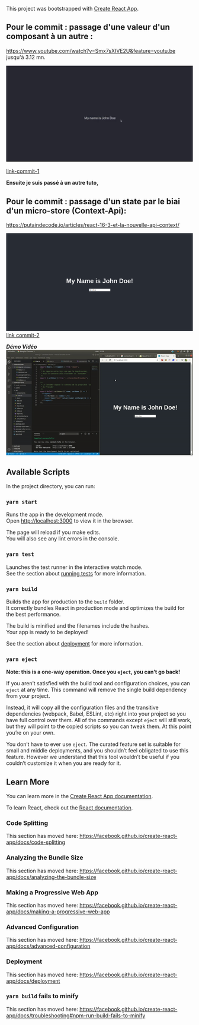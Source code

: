 This project was bootstrapped with [Create React App](https://github.com/facebook/create-react-app).



## Pour le commit : passage d'une valeur d'un composant à un autre :
https://www.youtube.com/watch?v=Smx7sXIVE2U&feature=youtu.be
jusqu'à 3.12 mn.

![demo-1](passage-value-un-composant-a-autre.png)

[link-commit-1](https://github.com/rodolphe37/context-api-tuto/commit/ada2e4f6efe11550296fad1e5576497f1da8d70f)

**Ensuite je suis passé à un autre tuto,**
## Pour le commit : passage d'un state par le biai d'un micro-store (Context-Api):
https://putaindecode.io/articles/react-16-3-et-la-nouvelle-api-context/

![demo-2](passage-state-avec-micro-store.png)
[link commit-2](https://github.com/rodolphe37/context-api-tuto/commit/70e0c40371c529b970c58bb7f08259cd9960cee2)


***Démo Vidéo***
![demoGif](passage-state-context-api.gif)
## Available Scripts

In the project directory, you can run:

### `yarn start`

Runs the app in the development mode.<br />
Open [http://localhost:3000](http://localhost:3000) to view it in the browser.

The page will reload if you make edits.<br />
You will also see any lint errors in the console.

### `yarn test`

Launches the test runner in the interactive watch mode.<br />
See the section about [running tests](https://facebook.github.io/create-react-app/docs/running-tests) for more information.

### `yarn build`

Builds the app for production to the `build` folder.<br />
It correctly bundles React in production mode and optimizes the build for the best performance.

The build is minified and the filenames include the hashes.<br />
Your app is ready to be deployed!

See the section about [deployment](https://facebook.github.io/create-react-app/docs/deployment) for more information.

### `yarn eject`

**Note: this is a one-way operation. Once you `eject`, you can’t go back!**

If you aren’t satisfied with the build tool and configuration choices, you can `eject` at any time. This command will remove the single build dependency from your project.

Instead, it will copy all the configuration files and the transitive dependencies (webpack, Babel, ESLint, etc) right into your project so you have full control over them. All of the commands except `eject` will still work, but they will point to the copied scripts so you can tweak them. At this point you’re on your own.

You don’t have to ever use `eject`. The curated feature set is suitable for small and middle deployments, and you shouldn’t feel obligated to use this feature. However we understand that this tool wouldn’t be useful if you couldn’t customize it when you are ready for it.

## Learn More

You can learn more in the [Create React App documentation](https://facebook.github.io/create-react-app/docs/getting-started).

To learn React, check out the [React documentation](https://reactjs.org/).

### Code Splitting

This section has moved here: https://facebook.github.io/create-react-app/docs/code-splitting

### Analyzing the Bundle Size

This section has moved here: https://facebook.github.io/create-react-app/docs/analyzing-the-bundle-size

### Making a Progressive Web App

This section has moved here: https://facebook.github.io/create-react-app/docs/making-a-progressive-web-app

### Advanced Configuration

This section has moved here: https://facebook.github.io/create-react-app/docs/advanced-configuration

### Deployment

This section has moved here: https://facebook.github.io/create-react-app/docs/deployment

### `yarn build` fails to minify

This section has moved here: https://facebook.github.io/create-react-app/docs/troubleshooting#npm-run-build-fails-to-minify

